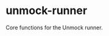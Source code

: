 # unmock-runner

Core functions for the Unmock runner.

<!-- TODO: After implementing separate NPM packages, update this documentation with description, defaults and examples -->